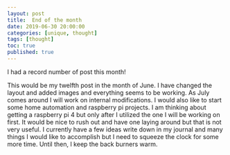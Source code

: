 ```yaml
---
layout: post
title:  End of the month
date: 2019-06-30 20:00:00
categories: [unique, thought]
tags: [thought]
toc: true
published: true
---
```


I had a record number of post this month!

<!--more-->

This would be my twelfth post in the month of June. I have changed the layout and added images and everything seems to be working. As July comes around I will work on internal modifications. I would also like to start some home automation and raspberry pi projects. I am thinking about getting a raspberry pi 4 but only after I utilized the one I will be working on first. It would be nice to rush out and have one laying around but that is not very useful. I currently have a few ideas write down in my journal and many things I would like to accomplish but I need to squeeze the clock for some more time. Until then, I keep the back burners warm.
